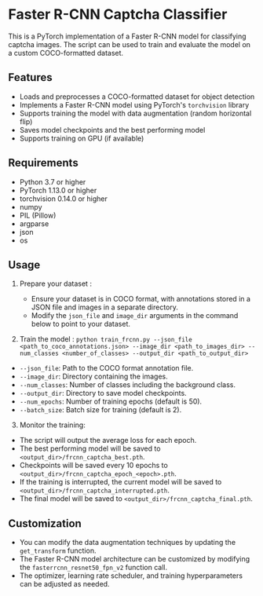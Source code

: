 # Faster R-CNN Captcha Classifier

This is a PyTorch implementation of a Faster R-CNN model for classifying captcha images. The script can be used to train and evaluate the model on a custom COCO-formatted dataset.

## Features
- Loads and preprocesses a COCO-formatted dataset for object detection
- Implements a Faster R-CNN model using PyTorch's `torchvision` library
- Supports training the model with data augmentation (random horizontal flip)
- Saves model checkpoints and the best performing model
- Supports training on GPU (if available)

## Requirements
- Python 3.7 or higher
- PyTorch 1.13.0 or higher
- torchvision 0.14.0 or higher
- numpy
- PIL (Pillow)
- argparse
- json
- os

## Usage

1. Prepare your dataset :
   - Ensure your dataset is in COCO format, with annotations stored in a JSON file and images in a separate directory.
   - Modify the `json_file` and `image_dir` arguments in the command below to point to your dataset.

2. Train the model :
 ``python train_frcnn.py --json_file <path_to_coco_annotations.json> --image_dir <path_to_images_dir> --num_classes <number_of_classes> --output_dir <path_to_output_dir>``
- `--json_file`: Path to the COCO format annotation file.
- `--image_dir`: Directory containing the images.
- `--num_classes`: Number of classes including the background class.
- `--output_dir`: Directory to save model checkpoints.
- `--num_epochs`: Number of training epochs (default is 50).
- `--batch_size`: Batch size for training (default is 2).

3. Monitor the training:
- The script will output the average loss for each epoch.
- The best performing model will be saved to `<output_dir>/frcnn_captcha_best.pth`.
- Checkpoints will be saved every 10 epochs to `<output_dir>/frcnn_captcha_epoch_<epoch>.pth`.
- If the training is interrupted, the current model will be saved to `<output_dir>/frcnn_captcha_interrupted.pth`.
- The final model will be saved to `<output_dir>/frcnn_captcha_final.pth`.

## Customization
- You can modify the data augmentation techniques by updating the `get_transform` function.
- The Faster R-CNN model architecture can be customized by modifying the `fasterrcnn_resnet50_fpn_v2` function call.
- The optimizer, learning rate scheduler, and training hyperparameters can be adjusted as needed.
